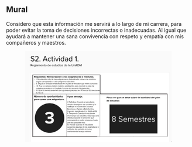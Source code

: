 ## Mural 

Considero que esta información me servirá a lo largo de mi carrera, para poder evitar la toma de decisiones incorrectas o inadecuadas. Al igual que ayudará a mantener una sana convivencia con respeto y empatía con mis compañeros y maestros.

<p align="center">
    <img src="https://github.com/Antonio-Cituk/cupenimacm2021/raw/gh-pages/assets/mural.png" alt="Mural" width="400" height="auto">
</p>
